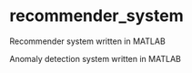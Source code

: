 # recommender_system
Recommender system written in MATLAB

Anomaly detection system written in MATLAB
